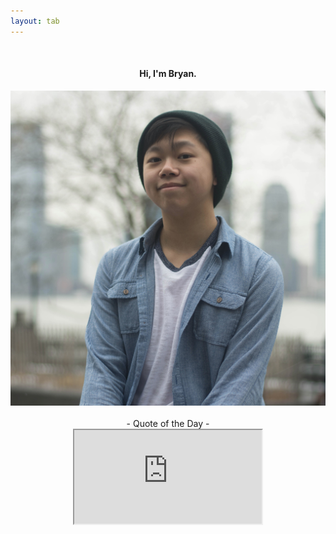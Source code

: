 ```yaml
---
layout: tab
---
```

<center>
<br>
<div class="focus card shadow col-md-4 p-3 mb-5 black">
<h4>
Hi, I'm Bryan.
</h4>
</div>
<img src="img/me.jpg" class="focus face rounded-circle"> 
<br>
<br>
<div class="focus card shadow col-md-5 p-3 mb-5 black">
- Quote of the Day -
<div class="card-body">
<iframe class="iframe-container" src="https://kwize.com/quote-of-the-day/embed/&txt=0"></iframe><a style="display:relative; overflow: hidden; font-size:12px; color:black;" href="https://kwize.com/quote-of-the-day/"></a>
</div>
</div>
</center>